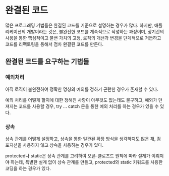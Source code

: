 # 완결된 코드

많은 프로그래밍 기법들은 완결된 코드를 기준으로 설명하는 경우가 많다. 하지만, 애플리케이션의 개발이라는 것은, 불완전한 코드를 계속적으로 작성하는 과정이며, 장기간의 사용을 통한 핵심적이고 불변 가치의 고정, 로직의 개선과 변경을 단계적으로 거듭하고 코드를 리펙토링을 통해서 점차 완결된 코드를 만든다.

## 완결된 코드를 요구하는 기법들

### 예외처리

아직 로직이 불완전하여 정확한 명칭의 예외를 정하기 곤란한 경우가 존재할 수 있다.

예외 처리를 어떻게 할지에 대한 정해진 사항이 아무것도 없는데도 불구하고, 예외가 던져지는 코드를 사용할 경우, try ... catch 문을 통한 예외 처리를 하는 경우가 있을 수 있다.

### 상속

상속 관계를 어떻게 설정하고, 상속을 통한 일관된 확장 방식을 생각하지도 않은 채, 컴포지션을 사용하지 않고 상속을 사용하는 경우가 있다.

protected나 static은 상속 관계를 고려하여 오픈-클로즈드 원칙에 따라 설계가 이뤄져야 하는데, 특별한 설계 없이 상속 관계를 만들고, protected와 static 키워드를 사용한 코딩을 하는 경우가 있다.
